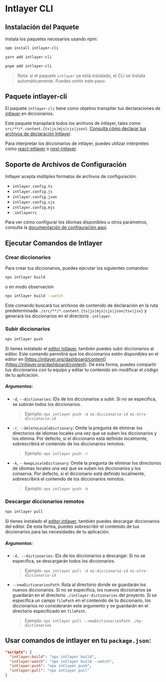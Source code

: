 # Intlayer CLI

## Instalación del Paquete

Instala los paquetes necesarios usando npm:

```bash
npm install intlayer-cli
```

```bash
yarn add intlayer-cli
```

```bash
pnpm add intlayer-cli
```

> Nota: si el paquete `intlayer` ya está instalado, el CLI se instala automáticamente. Puedes omitir este paso.

## Paquete intlayer-cli

El paquete `intlayer-cli` tiene como objetivo transpilar tus declaraciones de [intlayer](https://github.com/aymericzip/intlayer/blob/main/packages/intlayer/readme.md) en diccionarios.

Este paquete transpilará todos los archivos de intlayer, tales como `src/**/*.content.{ts|js|mjs|cjs|json}`. [Consulta cómo declarar tus archivos de declaración Intlayer](https://github.com/aymericzip/intlayer/blob/main/packages/intlayer/readme.md).

Para interpretar los diccionarios de intlayer, puedes utilizar intérpretes como [react-intlayer](https://github.com/aymericzip/intlayer/blob/main/packages/react-intlayer/readme.md) o [next-intlayer](https://github.com/aymericzip/intlayer/blob/main/packages/next-intlayer/readme.md).

## Soporte de Archivos de Configuración

Intlayer acepta múltiples formatos de archivos de configuración:

- `intlayer.config.ts`
- `intlayer.config.js`
- `intlayer.config.json`
- `intlayer.config.cjs`
- `intlayer.config.mjs`
- `.intlayerrc`

Para ver cómo configurar los idiomas disponibles u otros parámetros, consulta la [documentación de configuración aquí](https://github.com/aymericzip/intlayer/blob/main/docs/docs/configuration_es.md).

## Ejecutar Comandos de Intlayer

### Crear diccionarios

Para crear tus diccionarios, puedes ejecutar los siguientes comandos:

```bash
npx intlayer build
```

o en modo observación

```bash
npx intlayer build --watch
```

Este comando buscará tus archivos de contenido de declaración en la ruta predeterminada `./src/**/*.content.{ts|js|mjs|cjs|json|tsx|jsx}` y generará los diccionarios en el directorio `.intlayer`.

### Subir diccionarios

```bash
npx intlayer push
```

Si tienes instalado el [editor intlayer](https://github.com/aymericzip/intlayer/blob/main/docs/intlayer_editor_es.md), también puedes subir diccionarios al editor. Este comando permitirá que los diccionarios estén disponibles en el editor en [https://intlayer.org/dashboard/content](https://intlayer.org/dashboard/content). De esta forma, puedes compartir tus diccionarios con tu equipo y editar tu contenido sin modificar el código de tu aplicación.

##### Argumentos:

- `-d`, `--dictionaries`: IDs de los diccionarios a subir. Si no se especifica, se subirán todos los diccionarios.
  > Ejemplo: `npx intlayer push -d mi-diccionario-id mi-otro-diccionario-id`
- `-r`, `--deleteLocaleDictionary`: Omite la pregunta de eliminar los directorios de idiomas locales una vez que se suben los diccionarios y los elimina. Por defecto, si el diccionario está definido localmente, sobrescribirá el contenido de los diccionarios remotos.
  > Ejemplo: `npx intlayer push -r`
- `-k`, `--keepLocaleDictionary`: Omite la pregunta de eliminar los directorios de idiomas locales una vez que se suben los diccionarios y los conserva. Por defecto, si el diccionario está definido localmente, sobrescribirá el contenido de los diccionarios remotos.
  > Ejemplo: `npx intlayer push -k`

### Descargar diccionarios remotos

```bash
npx intlayer pull
```

Si tienes instalado el [editor intlayer](https://github.com/aymericzip/intlayer/blob/main/docs/intlayer_editor_es.md), también puedes descargar diccionarios del editor. De esta forma, puedes sobrescribir el contenido de tus diccionarios para las necesidades de tu aplicación.

##### Argumentos:

- `-d, --dictionaries`: IDs de los diccionarios a descargar. Si no se especifica, se descargarán todos los diccionarios.
  > Ejemplo: `npx intlayer pull -d mi-diccionario-id mi-otro-diccionario-id`
- `--newDictionariesPath`: Ruta al directorio donde se guardarán los nuevos diccionarios. Si no se especifica, los nuevos diccionarios se guardarán en el directorio `./intlayer-dictionaries` del proyecto. Si se especifica un campo `filePath` en el contenido de tu diccionario, los diccionarios no considerarán este argumento y se guardarán en el directorio especificado en `filePath`.
  > Ejemplo: `npx intlayer pull --newDictionariesPath ./my-dictionaries`

## Usar comandos de intlayer en tu `package.json`:

```json
"scripts": {
  "intlayer:build": "npx intlayer build",
  "intlayer:watch": "npx intlayer build --watch",
  "intlayer:push": "npx intlayer push",
  "intlayer:pull": "npx intlayer pull"
}
```
